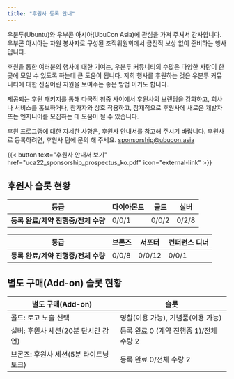 ```yaml
---
title: "후원사 등록 안내"
---
```

우분투(Ubuntu)와 우부콘 아시아(UbuCon Asia)에 관심을 가져 주셔서 감사합니다. 우부콘 아시아는 자원 봉사자로 구성된 조직위원회에서 금전적 보상 없이 준비하는 행사 입니다.

후원을 통한 여러분의 행사에 대한 기여는, 우분투 커뮤니티의 수많은 다양한 사람이 한 곳에 모일 수 있도록 하는데 큰 도움이 됩니다. 저희 행사를 후원하는 것은 우분투 커뮤니티에 대한 진심어린 지원을 보여주는 좋은 방법 이기도 합니다.

제공되는 후원 패키지를 통해 다국적 청중 사이에서 후원사의 브랜딩을 강화하고, 회사나 서비스를 홍보하거나, 참가자와 상호 작용하고, 잠재적으로 후원사에 새로운 개발자 또는 엔지니어를 모집하는 데 도움이 될 수 있습니다.

후원 프로그램에 대한 자세한 사항은, 후원사 안내서를 참고해 주시기 바랍니다.
후원사로 등록하려면, 후원사 팀에 문의 해 주세요. sponsorship@ubucon.asia

{{< button text="후원사 안내서 보기" href="uca22_sponsorship_prospectus_ko.pdf" icon="external-link" >}}

## 후원사 슬롯 현황
| **등급** | 다이아몬드 | 골드 | 실버 |
| --- | --- | --- | --- |
| **등록 완료/계약 진행중/전체 수량** | 0/0/1 | 0/0/2 | 0/2/8 |

| **등급** | 브론즈 | 서포터 | 컨퍼런스 디너 |
| --- | --- | --- | --- |
| **등록 완료/계약 진행중/전체 수량** | 0/0/8 | 0/0/12 | 0/0/1 |

## 별도 구매(Add-on) 슬롯 현황
| 별도 구매(Add-on) | 슬롯 |
| --- | --- |
| 골드: 로고 노출 선택 | 명찰(이용 가능), 기념품(이용 가능) |
| 실버: 후원사 세션(20분 단시간 강연) | 등록 완료 0 (계약 진행중 1)/전체 수량 2 | 
| 브론즈: 후원사 세션(5분 라이트닝 토크) | 등록 완료 0/전체 수량 2 | 